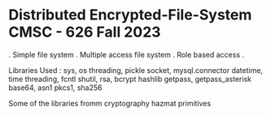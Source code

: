 # Distributed Encrypted-File-System CMSC - 626 Fall 2023 

  . Simple file system 
  . Multiple access file system 
  . Role based access 
  . 
  
Libraries Used :
sys, os
threading, pickle
socket, mysql.connector
datetime, time
threading, fcntl
shutil, rsa, bcrypt
hashlib
getpass, getpass_asterisk
base64, asn1
pkcs1, sha256

Some of the libraries fromm cryptography hazmat primitives
